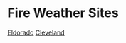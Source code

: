 # Fire Weather Sites
[Eldorado](https://r5fire.github.io/r5fireweather/EldoradoNF)
[Cleveland](https://r5fire.github.io/r5fireweather/ClevelandNF)
